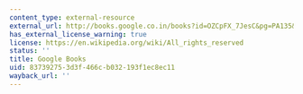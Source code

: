 ```yaml
---
content_type: external-resource
external_url: http://books.google.co.in/books?id=OZCpFX_7JesC&pg=PA135&redir_esc=y#v=onepage&q&f=false
has_external_license_warning: true
license: https://en.wikipedia.org/wiki/All_rights_reserved
status: ''
title: Google Books
uid: 83739275-3d3f-466c-b032-193f1ec8ec11
wayback_url: ''
---
```


